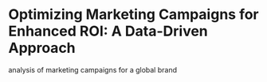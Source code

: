 # Optimizing Marketing Campaigns for Enhanced ROI: A Data-Driven Approach
analysis of marketing campaigns for a global brand
